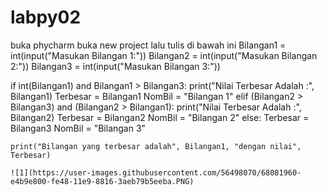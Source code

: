 # labpy02
buka phycharm buka new project lalu tulis di bawah ini
Bilangan1 = int(input("Masukan Bilangan 1:"))
Bilangan2 = int(input("Masukan Bilangan 2:"))
Bilangan3 = int(input("Masukan Bilangan 3:"))

if  int(Bilangan1) and Bilangan1 > Bilangan3:
    print("Nilai Terbesar Adalah :", Bilangan1)
    Terbesar = Bilangan1
    NomBil = "Bilangan 1"
elif (Bilangan2 > Bilangan3) and (Bilangan2 > Bilangan1):
    print("Nilai Terbesar Adalah :", Bilangan2)
    Terbesar = Bilangan2
    NomBil = "Bilangan 2"
else:
    Terbesar = Bilangan3
    NomBil = "Bilangan 3"

    print("Bilangan yang terbesar adalah", Bilangan1, "dengan nilai", Terbesar)
    
    ![1](https://user-images.githubusercontent.com/56498070/68081960-e4b9e800-fe48-11e9-8816-3aeb79b5eeba.PNG)
    
